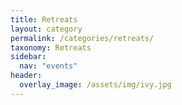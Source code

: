 ```yaml
---
title: Retreats
layout: category
permalink: /categories/retreats/
taxonomy: Retreats
sidebar:
  nav: "events"
header:
  overlay_image: /assets/img/ivy.jpg
---
```


